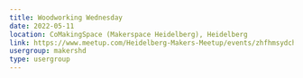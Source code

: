 ```yaml
---
title: Woodworking Wednesday
date: 2022-05-11
location: CoMakingSpace (Makerspace Heidelberg), Heidelberg
link: https://www.meetup.com/Heidelberg-Makers-Meetup/events/zhfhmsydchbpb/
usergroup: makershd
type: usergroup
---
```

